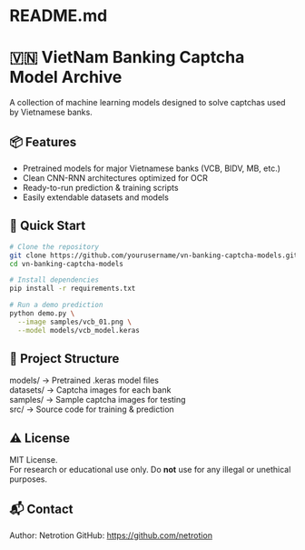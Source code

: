 # README.md

# 🇻🇳 VietNam Banking Captcha Model Archive

A collection of machine learning models designed to solve captchas used by Vietnamese banks.

## 📦 Features

- Pretrained models for major Vietnamese banks (VCB, BIDV, MB, etc.)
- Clean CNN-RNN architectures optimized for OCR
- Ready-to-run prediction & training scripts
- Easily extendable datasets and models

## 🏁 Quick Start

```bash
# Clone the repository
git clone https://github.com/yourusername/vn-banking-captcha-models.git
cd vn-banking-captcha-models

# Install dependencies
pip install -r requirements.txt

# Run a demo prediction
python demo.py \
  --image samples/vcb_01.png \
  --model models/vcb_model.keras
```

## 📁 Project Structure

models/        → Pretrained .keras model files  
datasets/      → Captcha images for each bank  
samples/       → Sample captcha images for testing  
src/           → Source code for training & prediction

## ⚠️ License

MIT License.  
For research or educational use only. Do **not** use for any illegal or unethical purposes.

## 📬 Contact

Author: Netrotion
GitHub: https://github.com/netrotion
